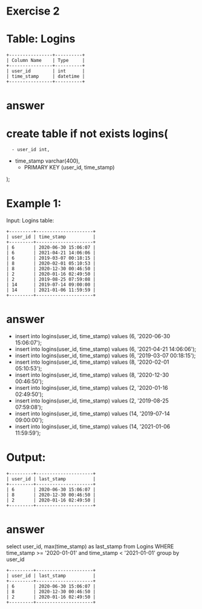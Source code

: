 # Exercise 2
 # Table: Logins
 ```
+----------------+----------+
| Column Name    | Type     |
+----------------+----------+
| user_id        | int      |
| time_stamp     | datetime |
+----------------+----------+
```
# answer

# create table if not exists logins(
      - user_id int,
- time_stamp varchar(400),
   - PRIMARY KEY (user_id, time_stamp)

);

# Example 1:
 Input: 
Logins table:
```
+---------+---------------------+
| user_id | time_stamp          |
+---------+---------------------+
| 6       | 2020-06-30 15:06:07 |
| 6       | 2021-04-21 14:06:06 |
| 6       | 2019-03-07 00:18:15 |
| 8       | 2020-02-01 05:10:53 |
| 8       | 2020-12-30 00:46:50 |
| 2       | 2020-01-16 02:49:50 |
| 2       | 2019-08-25 07:59:08 |
| 14      | 2019-07-14 09:00:00 |
| 14      | 2021-01-06 11:59:59 |
+---------+---------------------+
```
# answer

- insert into logins(user_id, time_stamp) values (6, '2020-06-30 15:06:07');
- insert into logins(user_id, time_stamp) values (6, '2021-04-21 14:06:06');
- insert into logins(user_id, time_stamp) values (6, '2019-03-07 00:18:15');
- insert into logins(user_id, time_stamp) values (8, '2020-02-01 05:10:53');
- insert into logins(user_id, time_stamp) values (8, '2020-12-30 00:46:50');
- insert into logins(user_id, time_stamp) values (2, '2020-01-16 02:49:50');
- insert into logins(user_id, time_stamp) values (2, '2019-08-25 07:59:08');
- insert into logins(user_id, time_stamp) values (14, '2019-07-14 09:00:00');
- insert into logins(user_id, time_stamp) values (14, '2021-01-06 11:59:59');

# Output:
```
+---------+---------------------+
| user_id | last_stamp          |
+---------+---------------------+
| 6       | 2020-06-30 15:06:07 |
| 8       | 2020-12-30 00:46:50 |
| 2       | 2020-01-16 02:49:50 |
+---------+---------------------+
```
# answer 

select user_id,
	max(time_stamp)
		as last_stamp from Logins
		WHERE time_stamp >= '2020-01-01'
			and time_stamp < '2021-01-01'
				group by user_id
				
```				
+---------+---------------------+
| user_id | last_stamp          |
+---------+---------------------+
| 6       | 2020-06-30 15:06:07 |
| 8       | 2020-12-30 00:46:50 |
| 2       | 2020-01-16 02:49:50 |
+---------+---------------------+
```

